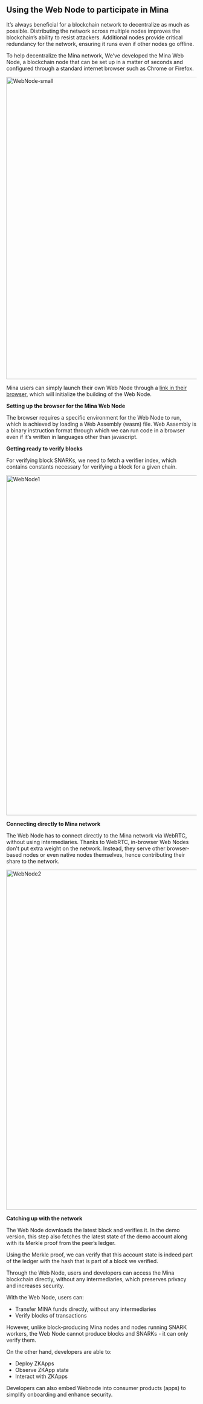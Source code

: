 
## Using the Web Node to participate in Mina

It’s always beneficial for a blockchain network to decentralize as much as possible. Distributing the network across multiple nodes improves the blockchain’s ability to resist attackers. Additional nodes provide critical redundancy for the network, ensuring it runs even if other nodes go offline.

To help decentralize the Mina network, We’ve developed the Mina Web Node, a blockchain node that can be set up in a matter of seconds and configured through a standard internet browser such as Chrome or Firefox. 

<a href=https://raw.githubusercontent.com/JanSlobodnik/pre-publishing/main/WebNode.png><img width="800" alt="WebNode-small" src="https://github.com/JanSlobodnik/pre-publishing/assets/60480123/ba3cba1f-2e37-484e-9b27-550650e97412"></a>


Mina users can simply launch their own Web Node through a [link in their browser](https://openmina.com/web-node), which will initialize the building of the Web Node.

**Setting up the browser for the Mina Web Node**

The browser requires a specific environment for the Web Node to run, which is achieved by loading a Web Assembly (wasm) file. Web Assembly is a binary instruction format through which we can run code in a browser even if it’s written in languages other than javascript.

**Getting ready to verify blocks**

For verifying block SNARKs, we need to fetch a verifier index, which contains constants necessary for verifying a block for a given chain.

<img width="900" alt="WebNode1" src="https://github.com/JanSlobodnik/pre-publishing/assets/60480123/5c999f01-8901-4829-b4e7-a746f5ec5723">

**Connecting directly to Mina network**

The Web Node has to connect directly to the Mina network via WebRTC, without using intermediaries. Thanks to WebRTC, in-browser Web Nodes don't put extra weight on the network. Instead, they serve other browser-based nodes or even native nodes themselves, hence contributing their share to the network.

<img width="900" alt="WebNode2" src="https://github.com/JanSlobodnik/pre-publishing/assets/60480123/e336ab9e-74fe-44c6-9485-08ba7fbfb8fd">

**Catching up with the network**

The Web Node downloads the latest block and verifies it. In the demo version, this step also fetches the latest state of the demo account along with its Merkle proof from the peer’s ledger. 

Using the Merkle proof, we can verify that this account state is indeed part of the ledger with the hash that is part of a block we verified.

Through the Web Node, users and developers can access the Mina blockchain directly, without any intermediaries, which preserves privacy and increases security. 

With the Web Node, users can:



* Transfer MINA funds directly, without any intermediaries
* Verify blocks of transactions

However, unlike block-producing Mina nodes and nodes running SNARK workers, the Web Node cannot produce blocks and SNARKs - it can only verify them. 

On the other hand, developers are able to: 



* Deploy ZKApps
* Observe ZKApp state
* Interact with ZKApps

Developers can also embed Webnode into consumer products (apps) to simplify onboarding and enhance security.
